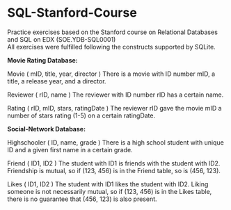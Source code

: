 # SQL-Stanford-Course
Practice exercises based on the Stanford course on Relational Databases and SQL on EDX (SOE.YDB-SQL0001)\
All exercises were fulfilled following the constructs supported by SQLite.

**Movie Rating Database:**

Movie ( mID, title, year, director )
There is a movie with ID number mID, a title, a release year, and a director.

Reviewer ( rID, name )
The reviewer with ID number rID has a certain name.

Rating ( rID, mID, stars, ratingDate )
The reviewer rID gave the movie mID a number of stars rating (1-5) on a certain ratingDate.

**Social-Network Database:**

Highschooler ( ID, name, grade )
There is a high school student with unique ID and a given first name in a certain grade.

Friend ( ID1, ID2 )
The student with ID1 is friends with the student with ID2. Friendship is mutual, so if (123, 456) is in the Friend table, so is (456, 123).

Likes ( ID1, ID2 )
The student with ID1 likes the student with ID2. Liking someone is not necessarily mutual, so if (123, 456) is in the Likes table, there is no guarantee that (456, 123) is also present.
